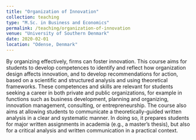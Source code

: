 ```yaml
---
title: "Organization of Innovation"
collection: teaching
type: "M.Sc. in Business and Economics"
permalink: /teaching/organization-of-innovation
venue: "University of Southern Denmark"
date: 2020-02-01
location: "Odense, Denmark"
---
```


By organizing effectively, firms can foster innovation. This course aims for students to develop competences to identify and reflect how organization design affects innovation, and to develop recommendations for action, based on a scientific and structured analysis and using theoretical frameworks. These competences and skills are relevant for students seeking a career in both private and public organizations, for example in functions such as business development, planning and organizing, innovation management, consulting, or entrepreneurship. The course also aims at allowing students to communicate a theoretically-guided written analysis in a clear and systematic manner. In doing so, it prepares students for major written assignments in academia (e.g., a master’s thesis), but also for a critical analysis and written communication in a practical context.

